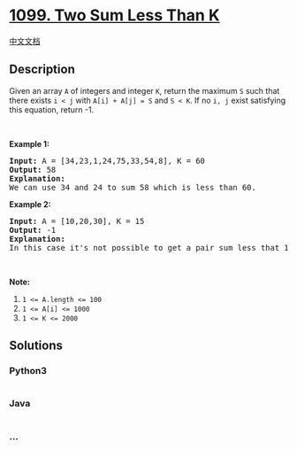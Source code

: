 # [1099. Two Sum Less Than K](https://leetcode.com/problems/two-sum-less-than-k)

[中文文档](/solution/1000-1099/1099.Two%20Sum%20Less%20Than%20K/README.md)

## Description

<p>Given an array <code>A</code> of integers and integer <code>K</code>, return the maximum <code>S</code> such that there exists <code>i < j</code> with <code>A[i] + A[j] = S</code> and <code>S < K</code>. If no <code>i, j</code> exist satisfying this equation, return -1.</p>

<p> </p>

<p><strong>Example 1:</strong></p>

<pre>
<strong>Input: </strong>A = <span id="example-input-1-1">[34,23,1,24,75,33,54,8]</span>, K = <span id="example-input-1-2">60</span>
<strong>Output: </strong><span id="example-output-1">58</span>
<strong>Explanation: </strong>
We can use 34 and 24 to sum 58 which is less than 60.
</pre>

<p><strong>Example 2:</strong></p>

<pre>
<strong>Input: </strong>A = <span id="example-input-2-1">[10,20,30]</span>, K = <span id="example-input-2-2">15</span>
<strong>Output: </strong><span id="example-output-2">-1</span>
<strong>Explanation: </strong>
In this case it's not possible to get a pair sum less that 15.
</pre>

<p> </p>

<p><strong>Note:</strong></p>

<ol>
	<li><code>1 <= A.length <= 100</code></li>
	<li><code>1 <= A[i] <= 1000</code></li>
	<li><code>1 <= K <= 2000</code></li>
</ol>

## Solutions

<!-- tabs:start -->

### **Python3**

```python

```

### **Java**

```java

```

### **...**

```

```

<!-- tabs:end -->
